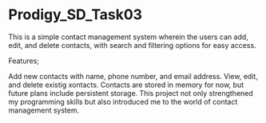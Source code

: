 # Prodigy_SD_Task03
This is a simple contact management system wherein the users can add, edit, and delete contacts, with search and filtering options for easy access.


Features;

Add new contacts with name, phone number, and email address.
View, edit, and delete existig xontacts.
Contacts are stored in memory for now, but future plans include persistent storage.
This project not only strengthened my programming skills but also introduced me to the world of contact management system.
